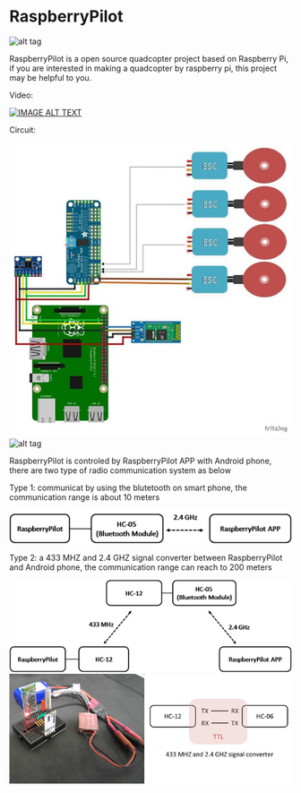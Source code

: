 # RaspberryPilot

![alt tag](https://github.com/jellyice1986/photo/blob/master/Raspberry%20pilot.jpg)

RaspberryPilot is a open source quadcopter project based on Raspberry Pi, if you are interested in making a quadcopter by raspberry pi, this project may be helpful to you. 

Video:

[![IMAGE ALT TEXT](http://img.youtube.com/vi/4zcs5jSWBII/0.jpg)](http://www.youtube.com/watch?v=4zcs5jSWBII)

Circuit:

![alt tag](https://github.com/jellyice1986/photo/blob/master/layout.jpg)
![alt tag](https://github.com/jellyice1986/photo/blob/master/raspberry%20pilot%20B.jpg)

RaspberryPilot is controled by RaspberryPilot APP with Android phone, there are two type of radio communication system as below

Type 1: communicat by using the blutetooth on smart phone, the communication range is about 10 meters
 
![alt tag](https://github.com/jellyice1986/photo/blob/master/Radio%20Type%201.png)

Type 2: a 433 MHZ and 2.4 GHZ signal converter between RaspberryPilot and Android phone, the communication range can reach to 200 meters 

![alt tag](https://github.com/jellyice1986/photo/blob/master/Radio%20Type%202.png)
![alt tag](https://github.com/jellyice1986/photo/blob/master/signal_converter.png)





